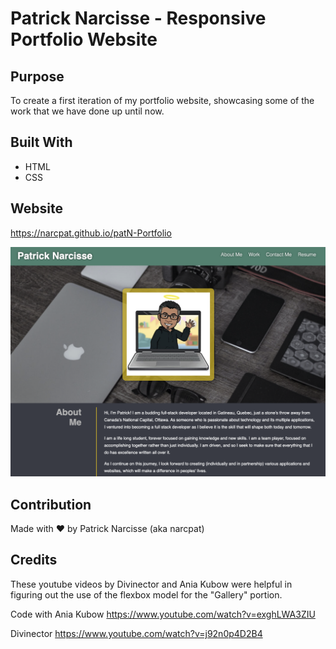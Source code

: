 # Patrick Narcisse - Responsive Portfolio Website

## Purpose

To create a first iteration of my portfolio website, showcasing some of the work that we have done up until now.

## Built With

- HTML
- CSS

## Website

https://narcpat.github.io/patN-Portfolio

![screenshot of the Pat N. portfolio website](/assets/images/1st-Portfolio-Screenshot.png)

## Contribution

Made with ❤️ by Patrick Narcisse (aka narcpat)

## Credits

These youtube videos by Divinector and Ania Kubow were helpful in figuring out the use of the flexbox model for the "Gallery" portion.

Code with Ania Kubow
https://www.youtube.com/watch?v=exghLWA3ZIU

Divinector
https://www.youtube.com/watch?v=j92n0p4D2B4
